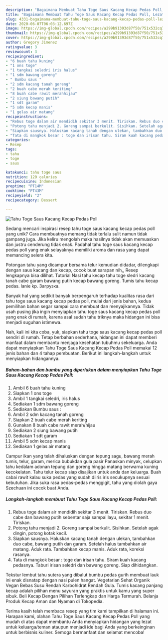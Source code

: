 ```yaml
---
description: "Bagaimana Membuat Tahu Toge Saus Kacang Kecap Pedas Poll, Lezat"
title: "Bagaimana Membuat Tahu Toge Saus Kacang Kecap Pedas Poll, Lezat"
slug: 4331-bagaimana-membuat-tahu-toge-saus-kacang-kecap-pedas-poll-lezat
date: 2020-06-07T06:03:12.697Z
image: https://img-global.cpcdn.com/recipes/a299b91393d87f50/751x532cq70/tahu-toge-saus-kacang-kecap-pedas-poll-foto-resep-utama.jpg
thumbnail: https://img-global.cpcdn.com/recipes/a299b91393d87f50/751x532cq70/tahu-toge-saus-kacang-kecap-pedas-poll-foto-resep-utama.jpg
cover: https://img-global.cpcdn.com/recipes/a299b91393d87f50/751x532cq70/tahu-toge-saus-kacang-kecap-pedas-poll-foto-resep-utama.jpg
author: Gregory Jimenez
ratingvalue: 3
reviewcount: 3
recipeingredient:
- "6 buah tahu kuning"
- "1 ons toge"
- "1 tangkai seledri iris halus"
- "1 sdm bawang goreng"
- " Bumbu saus "
- "2 sdm kacang tanah goreng"
- "2 buah cabe merah keriting"
- "8 buah cabe rawit merahhijau"
- "2 siung bawang putih"
- "1 sdt garam"
- "5 sdm kecap manis"
- "1 gelas air matang"
recipeinstructions:
- "Rebus toge dalam air mendidih sekitar 3 menit. Tiriskan. Rebus duo cabe dan bawang putih sebentar saja sampai layu, sekitar 1 menit. Tiriskan."
- "Potong tahu menjadi 2. Goreng sampai berkulit. Sisihkan. Setelah agak dingin, potong kotak kecil."
- "Siapkan sausnya. Haluskan kacang tanah dengan ulekan, tambahkan duo cabe, bawang putih dan garam. Setelah halus tambahkan air matang. Aduk rata. Tambahkan kecap manis. Aduk rata, koreksi rasanya."
- "Tata di mangkok besar : toge dan irisan tahu. Siram kuah kacang pedasnya. Taburi irisan seledri dan bawang goreng. Siap dihidangkan."
categories:
- Resep
tags:
- tahu
- toge
- saus

katakunci: tahu toge saus 
nutrition: 120 calories
recipecuisine: Indonesian
preptime: "PT14M"
cooktime: "PT43M"
recipeyield: "2"
recipecategory: Dessert

---
```



![Tahu Toge Saus Kacang Kecap Pedas Poll](https://img-global.cpcdn.com/recipes/a299b91393d87f50/751x532cq70/tahu-toge-saus-kacang-kecap-pedas-poll-foto-resep-utama.jpg)

Sedang mencari inspirasi resep tahu toge saus kacang kecap pedas poll yang unik? Cara membuatnya memang tidak terlalu sulit namun tidak gampang juga. Jika keliru mengolah maka hasilnya tidak akan memuaskan dan justru cenderung tidak enak. Padahal tahu toge saus kacang kecap pedas poll yang enak selayaknya memiliki aroma dan rasa yang dapat memancing selera kita.

Potongan tahu yang dicampur bersama telur kemudian didadar, dilengkapi dengan saus kacang dan kecap, cocok buat sarapan nih,, Resep lengkapnya bisa dilihat. Tutorial Nasi tahu kecap tahu toge sledri kacang tanah cabe garam bawang putih kecap bawang goreng. Tumis tahu kecap pedas. lanie kp. Загрузка.

Banyak hal yang sedikit banyak berpengaruh terhadap kualitas rasa dari tahu toge saus kacang kecap pedas poll, mulai dari jenis bahan, kedua pemilihan bahan segar sampai cara membuat dan menyajikannya. Tidak usah pusing jika ingin menyiapkan tahu toge saus kacang kecap pedas poll yang enak di rumah, karena asal sudah tahu triknya maka hidangan ini bisa menjadi suguhan istimewa.


Nah, kali ini kita coba, yuk, siapkan tahu toge saus kacang kecap pedas poll sendiri di rumah. Tetap berbahan sederhana, hidangan ini dapat memberi manfaat dalam membantu menjaga kesehatan tubuhmu sekeluarga. Anda dapat menyiapkan Tahu Toge Saus Kacang Kecap Pedas Poll memakai 12 jenis bahan dan 4 tahap pembuatan. Berikut ini langkah-langkah untuk menyiapkan hidangannya.

<!--inarticleads1-->

##### Bahan-bahan dan bumbu yang diperlukan dalam menyiapkan Tahu Toge Saus Kacang Kecap Pedas Poll:

1. Ambil 6 buah tahu kuning
1. Siapkan 1 ons toge
1. Ambil 1 tangkai seledri, iris halus
1. Sediakan 1 sdm bawang goreng
1. Sediakan  Bumbu saus :
1. Ambil 2 sdm kacang tanah goreng
1. Siapkan 2 buah cabe merah keriting
1. Gunakan 8 buah cabe rawit merah/hijau
1. Sediakan 2 siung bawang putih
1. Sediakan 1 sdt garam
1. Ambil 5 sdm kecap manis
1. Sediakan 1 gelas air matang


Campur ikan yang telah dihaluskan dengan tepung sagu, bawang merah tumis, telur, garam, merica bubukdan gula pasir Panaskan minyak, celupkan tahu kedalam adonan tepung dan goreng hingga matang berwarna kuning kecokelatan. Tahu telur kecap siap disajikan untuk anda dan keluarga. Buah cabai rawit kalau suka pedas yang sudah diiris iris secukupnya sesuai kebutuhan. Jika suka rasa pedas-pedas menggigit, tahu yang diolah gaya Szechuan ini cocok buat Anda. 

<!--inarticleads2-->

##### Langkah-langkah membuat Tahu Toge Saus Kacang Kecap Pedas Poll:

1. Rebus toge dalam air mendidih sekitar 3 menit. Tiriskan. Rebus duo cabe dan bawang putih sebentar saja sampai layu, sekitar 1 menit. Tiriskan.
1. Potong tahu menjadi 2. Goreng sampai berkulit. Sisihkan. Setelah agak dingin, potong kotak kecil.
1. Siapkan sausnya. Haluskan kacang tanah dengan ulekan, tambahkan duo cabe, bawang putih dan garam. Setelah halus tambahkan air matang. Aduk rata. Tambahkan kecap manis. Aduk rata, koreksi rasanya.
1. Tata di mangkok besar : toge dan irisan tahu. Siram kuah kacang pedasnya. Taburi irisan seledri dan bawang goreng. Siap dihidangkan.


Tekstur lembut tahu sutera yang dibalut bumbu pedas gurih membuat lauk ini enak disnatap dengan nasi pulen hangat. Vegetarian Sehat Organik Vegan Bebas Susu Rendah Karbohidrat Rendah Gula. Tumis kacang panjang kecap adalah pilihan menu sayuran yang praktis untuk kamu yang super sibuk. Beli Kecap Dengan Pilihan Terlengkap dan Harga Termurah. Belanja Produk Kecap Aman dan Nyaman di Tokopedia. 

Terima kasih telah membaca resep yang tim kami tampilkan di halaman ini. Harapan kami, olahan Tahu Toge Saus Kacang Kecap Pedas Poll yang mudah di atas dapat membantu Anda menyiapkan hidangan yang lezat untuk keluarga/teman ataupun menjadi ide bagi Anda yang berkeinginan untuk berbisnis kuliner. Semoga bermanfaat dan selamat mencoba!

